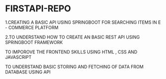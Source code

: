# FIRSTAPI-REPO

1.CREATING A BASIC API USING SPRINGBOOT FOR SEARCHING ITEMS IN E - COMMERCE PLATFORM

2.TO UNDERSTAND HOW TO CREATE AN BASIC REST API USING SPRINGBOOT FRAMEWORK

TO IMPOROVE THE FRONTEND SKILLS USING HTML , CSS AND JAVASCRIPT

TO UNDERSTAND BASIC STORING AND FETCHING OF DATA FROM DATABASE USING API